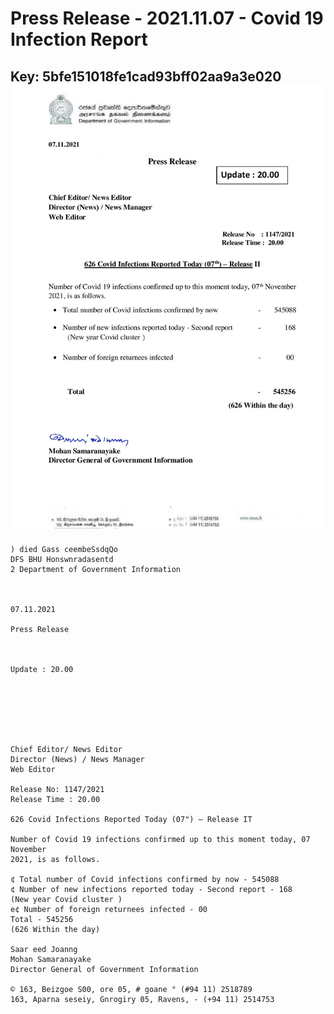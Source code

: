 # Press Release - 2021.11.07 - Covid 19 Infection Report 
Key: 5bfe151018fe1cad93bff02aa9a3e020 
![img](img/5bfe151018fe1cad93bff02aa9a3e020.jpg)
---
```
) died Gass ceembeSsdqQo
DFS BHU Honswnradasentd
2 Department of Government Information

   

07.11.2021

Press Release

 

Update : 20.00

 

 

 

Chief Editor/ News Editor
Director (News) / News Manager
Web Editor

Release No: 1147/2021
Release Time : 20.00

626 Covid Infections Reported Today (07") — Release IT

Number of Covid 19 infections confirmed up to this moment today, 07 November
2021, is as follows.

¢ Total number of Covid infections confirmed by now - 545088
¢ Number of new infections reported today - Second report - 168
(New year Covid cluster )
e¢ Number of foreign returnees infected - 00
Total - 545256
(626 Within the day)

Saar eed Joanng
Mohan Samaranayake
Director General of Government Information

© 163, Beizgoe S00, ore 05, # goane ° (#94 11) 2518789
163, Aparna seseiy, Gnrogiry 05, Ravens, - (+94 11) 2514753

```
